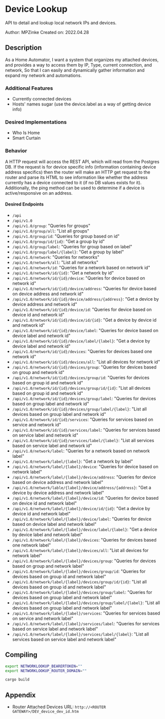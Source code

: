 
<!----------------------------------------------------------------------------------------------------------------------
-                                                                                                                      -
-   Created by: MPZinke                                                                                                -
-   on 2022.04.28                                                                                                      -
-                                                                                                                      -
-   DESCRIPTION:                                                                                                       -
-   BUGS:                                                                                                              -
-   FUTURE:                                                                                                            -
-                                                                                                                      -
----------------------------------------------------------------------------------------------------------------------->


# Device Lookup
API to detail and lookup local network IPs and devices.

Author: MPZinke
Created on: 2022.04.28


## Description
As a Home Automator,
I want a system that organizes my attached devices, and provides a way to access them by IP, Type, current connection, and network,
So that I can easily and dynamically gather information and expand my network and automations.


### Additional Features
- Currently connected devices
- Hosts' names sugar (use the device.label as a way of getting device info)


### Desired Implementations
- Who Is Home
- Smart Curtain


### Behavior
A HTTP request will access the REST API, which will read from the Postgres DB.
If the request is for device specific info (information containing device address specifics) then the router will make an HTTP get request to the router and parse its HTML to see information like whether the address currently has a device connected to it (if no DB values exists for it).
Additionally, the ping method can be used to determine if a device is active/responsive on an address.


#### Desired Endpoints
- `/api`
- `/api/v1.0`
- `/api/v1.0/group`: "Queries for groups"
- `/api/v1.0/group/all`: "List all groups"
- `/api/v1.0/group/id`: "Queries for group based on id"
- `/api/v1.0/group/id/{id}`: "Get a group by id"
- `/api/v1.0/group/label`: "Queries for group based on label"
- `/api/v1.0/group/label/{label}`: "Get a group by label"
- `/api/v1.0/network`: "Queries for networks"
- `/api/v1.0/network/all`: "List all networks"
- `/api/v1.0/network/id`: "Queries for a network based on network id"
- `/api/v1.0/network/id/{id}`: "Get a network by id"
- `/api/v1.0/network/id/{id}/device`: "Queries for device based on network id"
- `/api/v1.0/network/id/{id}/device/address`: "Queries for device based on device address and network id"
- `/api/v1.0/network/id/{id}/device/address/{address}`: "Get a device by device address and network id"
- `/api/v1.0/network/id/{id}/device/id`: "Queries for device based on device id and network id"
- `/api/v1.0/network/id/{id}/device/id/{id}`: "Get a device by device id and network id"
- `/api/v1.0/network/id/{id}/device/label`: "Queries for device based on device label and network id"
- `/api/v1.0/network/id/{id}/device/label/{label}`: "Get a device by device label and network id"
- `/api/v1.0/network/id/{id}/devices`: "Queries for devices based one network id"
- `/api/v1.0/network/id/{id}/devices/all`: "List all devices for network id"
- `/api/v1.0/network/id/{id}/devices/group`: "Queries for devices based on group and network id"
- `/api/v1.0/network/id/{id}/devices/group/id`: "Queries for devices based on group id and network id"
- `/api/v1.0/network/id/{id}/devices/group/id/{id}`: "List all devices based on group id and network id"
- `/api/v1.0/network/id/{id}/devices/group/label`: "Queries for devices based on group label and network id"
- `/api/v1.0/network/id/{id}/devices/group/label/{label}`: "List all devices based on group label and network id"
- `/api/v1.0/network/id/{id}/services`: "Queries for services based on service and network id"
- `/api/v1.0/network/id/{id}/services/label`: "Queries for services based on service label and network id"
- `/api/v1.0/network/id/{id}/services/label/{label}`: "List all services based on service label and network id"
- `/api/v1.0/network/label`: "Queries for a network based on network label"
- `/api/v1.0/network/label/{label}`: "Get a network by label"
- `/api/v1.0/network/label/{label}/device`: "Queries for device based on network label"
- `/api/v1.0/network/label/{label}/device/address`: "Queries for device based on device address and network label"
- `/api/v1.0/network/lable/{label}/device/address/{address}`: "Get a device by device address and network label"
- `/api/v1.0/network/label/{label}/device/id`: "Queries for device based on device id and network label"
- `/api/v1.0/network/label/{label}/device/id/{id}`: "Get a device by device id and network label"
- `/api/v1.0/network/label/{label}/device/label`: "Queries for device based on device label and network label"
- `/api/v1.0/network/label/{label}/device/label/{label}`: "Get a device by device label and network label"
- `/api/v1.0/network/label/{label}/devices`: "Queries for devices based one network label"
- `/api/v1.0/network/label/{label}/devices/all`: "List all devices for network label"
- `/api/v1.0/network/label/{label}/devices/group`: "Queries for devices based on group and network label"
- `/api/v1.0/network/label/{label}/devices/group/id`: "Queries for devices based on group id and network label"
- `/api/v1.0/network/label/{label}/devices/group/id/{id}`: "List all devices based on group id and network label"
- `/api/v1.0/network/label/{label}/devices/group/label`: "Queries for devices based on group label and network label"
- `/api/v1.0/network/label/{label}/devices/group/label/{label}`: "List all devices based on group label and network label"
- `/api/v1.0/network/label/{label}/services`: "Queries for services based on service and network label"
- `/api/v1.0/network/label/{label}/services/label`: "Queries for services based on service label and network label"
- `/api/v1.0/network/label/{label}/services/label/{label}`: "List all services based on service label and network label"


## Compiling
```bash
export NETWORKLOOKUP_BEARERTOKEN=""
export NETWORKLOOKUP_ROUTER_DOMAIN=""

cargo build
```



## Appendix

- Router Attached Devices URL: `http://<ROUTER GATEWAY>/DEV_device_dev_id.htm`
